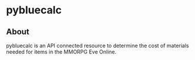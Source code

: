 # pybluecalc

## About
pybluecalc is an API connected resource to determine the cost of materials needed for items in the MMORPG Eve Online.

